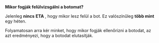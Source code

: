 **Mikor fogják felülvizsgálni a botomat?**

Jelenleg **nincs** **ETA** , hogy mikor lesz felül a bot. Ez valószínűleg **több mint** egy héten.

Folyamatosan arra kér minket, hogy mikor fogják ellenőrizni a botodat, az azt eredményezi, hogy a botodat elutasítják.